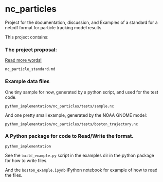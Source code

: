 # nc_particles

Project for the documentation, discussion, and Examples of a standard for a netcdf format for particle tracking model results

This project contains:

### The project proposal:

[Read more words!](nc_particle_standard.md)

``nc_particle_standard.md``

### Example data files

One tiny sample for now, generated by a python script, and used for the test code.

``python_implementation/nc_particles/tests/sample.nc``

And one pretty small example, generated by the NOAA GNOME model:

``python_implementation/nc_particles/tests/boston_trajectory.nc``


### A Python package for code to Read/Write the format.

``python_implementation``

See the ``build_example.py`` script in the examples dir in the python package for how to write files.

And the ``boston_example.ipynb`` iPython notebook for example of how to read the files.


